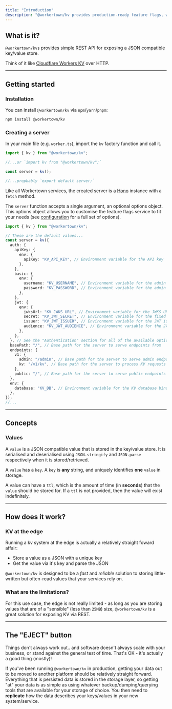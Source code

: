 ```yaml
---
title: "Introduction"
description: "@workertown/kv provides production-ready feature flags, with support for runtime contexts, at the edge."
---
```


## What is it?

`@workertown/kvs` provides simple REST API for exposing a JSON compatible
key/value store.

Think of it like
[Cloudflare Workers KV](https://developers.cloudflare.com/workers/learning/how-kv-works/)
over HTTP.

---

## Getting started

### Installation

You can install `@workertown/kv` via `npm`/`yarn`/`pnpm`:

```bash
npm install @workertown/kv
```

### Creating a server

In your main file (e.g. `worker.ts`), import the `kv` factory function and call
it.

```ts
import { kv } from "@workertown/kv";

//...or `import kv from "@workertown/kv";`

const server = kv();

//...propbably `export default server;`
```

Like all Workertown services, the created server is a [Hono](https://hono.dev)
instance with a `fetch` method.

The `server` function accepts a single argument, an optional options object.
This options object allows you to customise the feature flags service to fit
your needs (see [configuration](/docs/packages/kv/configuration) for
a full set of options).

```ts
import { kv } from "@workertown/kv";

// These are the default values...
const server = kv({
  auth: {
    apiKey: {
      env: {
        apiKey: "KV_API_KEY", // Environment variable for the API key
      },
    },
    basic: {
      env: {
        username: "KV_USERNAME", // Environment variable for the admin username
        password: "KV_PASSWORD", // Environment variable for the admin password
      },
    },
    jwt: {
      env: {
        jwksUrl: "KV_JWKS_URL", // Environment variable for the JWKS URL
        secret: "KV_JWT_SECRET", // Environment variable for the fixed JWT secret
        issuer: "KV_JWT_ISSUER", // Environment variable for the JWT issuer
        audience: "KV_JWT_AUDIENCE", // Environment variable for the JWT audience
      },
    },
  }, // See the "Authentication" section for all of the available options in `auth`
  basePath: "/", // Base path for the server to serve endpoints from
  endpoints: {
    v1: {
      admin: "/admin", // Base path for the server to serve admin endpoints from
      kv: "/v1/kv", // Base path for the server to process KV requests from
    },
    public: "/", // Base path for the server to serve public endpoints from
  },
  env: {
    database: "KV_DB", // Environment variable for the KV database binding (Cloudflare Workers only)
  },
});
//...
```

---

## Concepts

### Values

A `value` is a JSON compatible value that is stored in the key/value store. It
is serialised and deserialised using `JSON.stringify` and `JSON.parse`
respectively when it is stored/retrieved.

A `value` has a `key`. A `key` is **any** string, and uniquely identifies
**one** `value` in storage.

A value can have a `ttl`, which is the amount of time (in **seconds**) that the
`value` should be stored for. If a `ttl` is not provided, then the value will
exist indefinitely.

---

## How does it work?

### KV at the edge

Running a kv system at the edge is actually a relatively straight foward affair:

- Store a value as a JSON with a unique key
- Get the value via it's key and parse the JSON

`@workertown/kv` is designed to be a *fast* and *reliable* solution to storing
little-written but often-read values that your services rely on.

### What are the limitations?

For this use case, the edge is not really limited - as long as you are storing
values that are of a "sensible" (less than `25MB`) size, `@workertown/kv` is a
great solution for exposing KV via REST.

---

## The "EJECT" button

Things don't always work out.. and software doesn't always scale with your
business, or stand against the general test of time. That's OK - it's actually
a good thing (mostly)!

If you've been running `@workertown/kv` in production, getting your
data out to be moved to another platform should be relatively straight forward.
Everything that is persisted data is stored in the storage layer, so getting
"at" your data is as simple as using whatever backup/dumping/querying tools that
are available for your storage of choice. You then need to **replicate** how the
data describes your keys/values in your new system/service.
